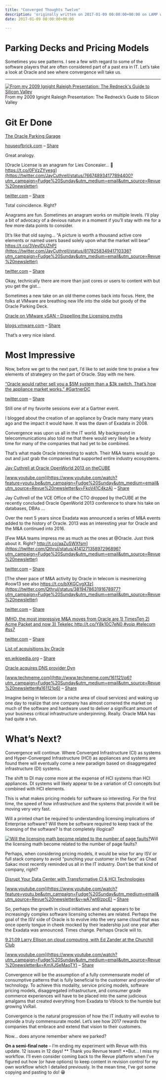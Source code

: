 ```yaml
---
title: "Converged Thoughts Twelve"
description: 'originally written on 2017-01-09 00:00:00+00:00 on LAMP with vi, WordPress, Jekyll, Gatsby Cloud, Netlify, Revue, Substack, or Buttondown'
date: 2017-01-09 00:00:00+00:00

---
```


Parking Decks and Pricing Models
================================

Sometimes you see patterns. I see a few with regard to some of the software players that are often considered part of a past era in IT. Let’s take a look at Oracle and see where convergence will take us.



---

[![From my 2009 Ignight Raleigh Presentation: The Redneck's Guide to Silicon Valley](https://substack.com/static/a8c83807780ff904b367ff1d13dd370a/0a47e/Screenshot_from_2017-01-07_14-46-20.png "From my 2009 Ignight Raleigh Presentation: The Redneck's Guide to Silicon Valley")](https://substackcdn.com/image/fetch/f_auto,q_auto:good,fl_progressive:steep/https%3A%2F%2Fsubstack.com%2Fstatic%2Fa8c83807780ff904b367ff1d13dd370a%2F0a47e%2FScreenshot_from_2017-01-07_14-46-20.png)From my 2009 Ignight Raleigh Presentation: The Redneck’s Guide to Silicon Valley

Git Er Done
===========

[The Oracle Parking Garage](http://houseofbrick.com/the-oracle-parking-garage/?utm_campaign=Fudge%20Sunday&utm_medium=email&utm_source=Revue%20newsletter)

[houseofbrick.com](http://houseofbrick.com/the-oracle-parking-garage/?utm_campaign=Fudge%20Sunday&utm_medium=email&utm_source=Revue%20newsletter) – [Share](http://rev.vu/jkDPb?utm_campaign=Issue&utm_content=share&utm_medium=email&utm_source=Fudge+Sunday)

Great analogy.

[Oracle License is an anagram for Lies Concealer… 🤔 https://t.co/0FVzZYyesg](https://twitter.com/JayCuthrell/status/766748934177894400?utm_campaign=Fudge%20Sunday&utm_medium=email&utm_source=Revue%20newsletter)

[twitter.com](https://twitter.com/JayCuthrell/status/766748934177894400?utm_campaign=Fudge%20Sunday&utm_medium=email&utm_source=Revue%20newsletter) – [Share](http://rev.vu/ROPVP?utm_campaign=Issue&utm_content=share&utm_medium=email&utm_source=Fudge+Sunday)

Total coincidence. Right?

Anagrams are fun. Sometimes an anagram works on multiple levels. I’ll play a bit of advocacy of a devious nature in a moment if you’ll stay with me for a few more data points to consider.

[It’s like that old saying… “A picture is worth a thousand active core elements or named users based solely upon what the market will bear” https://t.co/3VeylDUZhP](https://twitter.com/JayCuthrell/status/817825834941710336?utm_campaign=Fudge%20Sunday&utm_medium=email&utm_source=Revue%20newsletter)

[twitter.com](https://twitter.com/JayCuthrell/status/817825834941710336?utm_campaign=Fudge%20Sunday&utm_medium=email&utm_source=Revue%20newsletter) – [Share](http://rev.vu/beao6?utm_campaign=Issue&utm_content=share&utm_medium=email&utm_source=Fudge+Sunday)

Okay, technically there are more than just cores or users to content with but you get the gist…

Sometimes a new take on an old theme comes back into focus. Here, the folks at VMware are breathing new life into the oldie but goody of the Oracle Parking Deck.

[Oracle on VMware vSAN – Dispelling the Licensing myths](http://blogs.vmware.com/apps/2017/01/oracle-vmware-vsan-dispelling-licensing-myths.html?utm_campaign=Fudge%20Sunday&utm_medium=email&utm_source=Revue%20newsletter)

[blogs.vmware.com](http://blogs.vmware.com/apps/2017/01/oracle-vmware-vsan-dispelling-licensing-myths.html?utm_campaign=Fudge%20Sunday&utm_medium=email&utm_source=Revue%20newsletter) – [Share](http://rev.vu/YQ7Gl?utm_campaign=Issue&utm_content=share&utm_medium=email&utm_source=Fudge+Sunday)

That’s a very nice island.

Most Impressive
===============

Now, before we get to the next part, I’d like to set aside time to praise a few elements of strategery on the part of Oracle. Stay with me here.

[“Oracle would rather sell you a $5M system than a $3k switch. That’s how the appliance market works.” #GartnerDC](https://twitter.com/JayCuthrell/status/674765364123688960?utm_campaign=Fudge%20Sunday&utm_medium=email&utm_source=Revue%20newsletter)

[twitter.com](https://twitter.com/JayCuthrell/status/674765364123688960?utm_campaign=Fudge%20Sunday&utm_medium=email&utm_source=Revue%20newsletter) – [Share](http://rev.vu/kn3jP?utm_campaign=Issue&utm_content=share&utm_medium=email&utm_source=Fudge+Sunday)

Still one of my favorite sessions ever at a Gartner event.

I blogged about the creation of an appliance by Oracle many many years ago and the impact it would have. It was the dawn of Exadata in 2008.

Convergence was upon us all in the IT world. My background in telecommunications also told me that there would very likely be a feisty time for many of the companies that had yet to be combined.

That’s what made Oracle interesting to watch. Their M&A teams would go out and just grab the companies that supported entire industry ecosystems.

[Jay Cuthrell at Oracle OpenWorld 2013 on theCUBE](https://www.youtube.com/watch?feature=youtu.be&utm_campaign=Fudge%20Sunday&utm_medium=email&utm_source=Revue%20newsletter&v=FkoV41C4kzA)

[www.youtube.com](https://www.youtube.com/watch?feature=youtu.be&utm_campaign=Fudge%20Sunday&utm_medium=email&utm_source=Revue%20newsletter&v=FkoV41C4kzA) – [Share](http://rev.vu/WQJ4v?utm_campaign=Issue&utm_content=share&utm_medium=email&utm_source=Fudge+Sunday)

Jay Cuthrell of the VCE Office of the CTO dropped by theCUBE at the recently concluded Oracle OpenWorld 2013 conference to share his take on databases, DBAs …

Over the next 5 years since Exadata was announced a series of M&A events added to the history of Oracle. 2013 was an interesting year for Oracle and the M&A continued into 2016.

[Few M&A teams impress me as much as the ones at @Oracle. Just think about it. Right? http://t.co/aaZuSWXfsm](https://twitter.com/Qthrul/status/414127135897296896?utm_campaign=Fudge%20Sunday&utm_medium=email&utm_source=Revue%20newsletter)

[twitter.com](https://twitter.com/Qthrul/status/414127135897296896?utm_campaign=Fudge%20Sunday&utm_medium=email&utm_source=Revue%20newsletter) – [Share](http://rev.vu/rjv7k?utm_campaign=Issue&utm_content=share&utm_medium=email&utm_source=Fudge+Sunday)

[The sheer pace of M&A activity by Oracle in telecom is mesmerizing #oow13 see also https://t.co/bXKGCvgX3z](https://twitter.com/Qthrul/status/381947863191678977?utm_campaign=Fudge%20Sunday&utm_medium=email&utm_source=Revue%20newsletter)

[twitter.com](https://twitter.com/Qthrul/status/381947863191678977?utm_campaign=Fudge%20Sunday&utm_medium=email&utm_source=Revue%20newsletter) – [Share](http://rev.vu/KQwAn?utm_campaign=Issue&utm_content=share&utm_medium=email&utm_source=Fudge+Sunday)

[IMHO, the most impressive M&A moves from Oracle are 1) TimesTen 2) Acme Packet and now 3) Tekelec http://t.co/Y8k10C7eN0 #voip #telecom #ss7](https://twitter.com/Qthrul/status/316316952668811264?utm_campaign=Fudge%20Sunday&utm_medium=email&utm_source=Revue%20newsletter)

[twitter.com](https://twitter.com/Qthrul/status/316316952668811264?utm_campaign=Fudge%20Sunday&utm_medium=email&utm_source=Revue%20newsletter) – [Share](http://rev.vu/mE6MB?utm_campaign=Issue&utm_content=share&utm_medium=email&utm_source=Fudge+Sunday)

[List of acquisitions by Oracle](https://en.wikipedia.org/wiki/List_of_acquisitions_by_Oracle?utm_campaign=Fudge%20Sunday&utm_medium=email&utm_source=Revue%20newsletter)

[en.wikipedia.org](https://en.wikipedia.org/wiki/List_of_acquisitions_by_Oracle?utm_campaign=Fudge%20Sunday&utm_medium=email&utm_source=Revue%20newsletter) – [Share](http://rev.vu/wEr4K?utm_campaign=Issue&utm_content=share&utm_medium=email&utm_source=Fudge+Sunday)

[Oracle acquires DNS provider Dyn](http://www.techmeme.com/161121/p6?utm_campaign=Fudge%20Sunday&utm_medium=email&utm_source=Revue%20newsletter#a161121p6)

[www.techmeme.com](http://www.techmeme.com/161121/p6?utm_campaign=Fudge%20Sunday&utm_medium=email&utm_source=Revue%20newsletter#a161121p6) – [Share](http://rev.vu/nE4OA?utm_campaign=Issue&utm_content=share&utm_medium=email&utm_source=Fudge+Sunday)

Imagine being in telecom (or a niche area of cloud services) and waking up one day to realize that one company has almost cornered the market on much of the software and hardware used to deliver a significant amount of your business critical infrastructure underpinning. Really. Oracle M&A has had quite a run.

What’s Next?
============

Convergence will continue. Where Converged Infrastructure (CI) as systems and Hyper-Converged Infrastructure (HCI) as appliances and systems are found there will eventually come a new paradigm based on disaggregated infrastructure (DI) systems.

The shift to DI may come more at the expense of HCI systems than HCI appliances. DI systems will likely appear to be a variation of CI concepts but combined with HCI elements.

This is what makes pricing models for software so interesting. For the first time, the speed of how infrastructure and the systems that provide it will be moving very very fast.

Will a printed chart be required to understanding licensing implications of Enterprise software? Will there be software required to keep track of the licensing of the software? Is that completely illogical?

[![Will the licensing math become related to the number of page faults?](https://substack.com/static/4e2506023bbfbbeeb2d2db609769a91b/0a47e/page-faults.png "Will the licensing math become related to the number of page faults?")](https://substackcdn.com/image/fetch/f_auto,q_auto:good,fl_progressive:steep/https%3A%2F%2Fsubstack.com%2Fstatic%2F4e2506023bbfbbeeb2d2db609769a91b%2F0a47e%2Fpage-faults.png)Will the licensing math become related to the number of page faults?

Perhaps, when considering pricing models, it would be wise for any ISV or full stack company to avoid “punching your customer in the face” as Chad Sakac most recently reminded us all in the IT industry. Don’t be that kind of company, right?

[Disrupt Your Data Center with Transformative CI & HCI Technologies](https://www.youtube.com/watch?feature=youtu.be&utm_campaign=Fudge%20Sunday&utm_medium=email&utm_source=Revue%20newsletter&v=wA7wt6IzpcE)

[www.youtube.com](https://www.youtube.com/watch?feature=youtu.be&utm_campaign=Fudge%20Sunday&utm_medium=email&utm_source=Revue%20newsletter&v=wA7wt6IzpcE) – [Share](http://rev.vu/6O8le?utm_campaign=Issue&utm_content=share&utm_medium=email&utm_source=Fudge+Sunday)

So, perhaps the growth in cloud initiatives and what appears to be increasingly complex software licensing schemes are related. Perhaps the goal of the ISV side of Oracle is to evolve into the very same cloud that was once openly tongue in cheek mocked by their leadership just one year after the Exadata was announced. Times change. Perhaps Oracle will to.

[9.21.09 Larry Ellison on cloud computing, with Ed Zander at the Churchill Club](https://www.youtube.com/watch?utm_campaign=Fudge%20Sunday&utm_medium=email&utm_source=Revue%20newsletter&v=KmXJSeMaoTY)

[www.youtube.com](https://www.youtube.com/watch?utm_campaign=Fudge%20Sunday&utm_medium=email&utm_source=Revue%20newsletter&v=KmXJSeMaoTY) – [Share](http://rev.vu/GQEjj?utm_campaign=Issue&utm_content=share&utm_medium=email&utm_source=Fudge+Sunday)

Convergence will be the assumption of a fully commensurate model of consumptive patterns that is fully beneficial to the customer and provider of technology. To achieve this modality, service pricing models, software pricing models, disaggregated infrastructure, and consumer grade commerce experiences will have to be placed into the same judicious amalgams that created everything from Exadata to Vblock to the humble but growing VxRail.

Convergence is the natural progression of how the IT industry will evolve to provide a truly commensurate model. Let’s see how 2017 rewards the companies that embrace and extend that vision to their customers.

Now… does anyone remember where we parked?

**On a semi-final note** – I’m ending my experiment with Revue with this update. 12 issues in 12 days! \*\* Thank you Revnue team!! \*\*But… I miss my workflow. I’ll even consider coming back to the Revue platform when I’ve figured out how (or have options) to keep content in revision control for my own workflow which I detailed previously. In the mean time, I’ve got some copying and pasting to do! 😁

